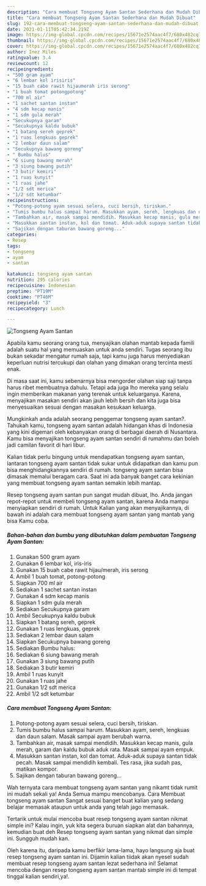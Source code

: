 ```yaml
---
description: "Cara membuat Tongseng Ayam Santan Sederhana dan Mudah Dibuat"
title: "Cara membuat Tongseng Ayam Santan Sederhana dan Mudah Dibuat"
slug: 192-cara-membuat-tongseng-ayam-santan-sederhana-dan-mudah-dibuat
date: 2021-01-11T05:42:34.219Z
image: https://img-global.cpcdn.com/recipes/15671e2574aac4f7/680x482cq70/tongseng-ayam-santan-foto-resep-utama.jpg
thumbnail: https://img-global.cpcdn.com/recipes/15671e2574aac4f7/680x482cq70/tongseng-ayam-santan-foto-resep-utama.jpg
cover: https://img-global.cpcdn.com/recipes/15671e2574aac4f7/680x482cq70/tongseng-ayam-santan-foto-resep-utama.jpg
author: Inez Miles
ratingvalue: 3.4
reviewcount: 12
recipeingredient:
- "500 gram ayam"
- "6 lembar kol irisiris"
- "15 buah cabe rawit hijaumerah iris serong"
- "1 buah tomat potongpotong"
- "700 ml air"
- "1 sachet santan instan"
- "4 sdm kecap manis"
- "1 sdm gula merah"
- "Secukupnya garam"
- "Secukupnya kaldu bubuk"
- "1 batang sereh geprek"
- "1 ruas lengkuas geprek"
- "2 lembar daun salam"
- "Secukupnya bawang goreng"
- " Bumbu halus"
- "6 siung bawang merah"
- "3 siung bawang putih"
- "3 butir kemiri"
- "1 ruas kunyit"
- "1 ruas jahe"
- "1/2 sdt merica"
- "1/2 sdt ketumbar"
recipeinstructions:
- "Potong-potong ayam sesuai selera, cuci bersih, tiriskan."
- "Tumis bumbu halus sampai harum. Masukkan ayam, sereh, lengkuas dan daun salam. Masak sampai ayam berubah warna."
- "Tambahkan air, masak sampai mendidih. Masukkan kecap manis, gula merah, garam dan kaldu bubuk aduk rata. Masak sampai ayam empuk."
- "Masukkan santan instan, kol dan tomat. Aduk-aduk supaya santan tidak pecah. Masak sampai mendidih kembali. Tes rasa, jika sudah pas, matikan kompor."
- "Sajikan dengan taburan bawang goreng..."
categories:
- Resep
tags:
- tongseng
- ayam
- santan

katakunci: tongseng ayam santan 
nutrition: 295 calories
recipecuisine: Indonesian
preptime: "PT19M"
cooktime: "PT46M"
recipeyield: "3"
recipecategory: Lunch

---
```



![Tongseng Ayam Santan](https://img-global.cpcdn.com/recipes/15671e2574aac4f7/680x482cq70/tongseng-ayam-santan-foto-resep-utama.jpg)

Apabila kamu seorang orang tua, menyajikan olahan mantab kepada famili adalah suatu hal yang memuaskan untuk anda sendiri. Tugas seorang ibu bukan sekadar mengatur rumah saja, tapi kamu juga harus menyediakan keperluan nutrisi tercukupi dan olahan yang dimakan orang tercinta mesti enak.

Di masa  saat ini, kamu sebenarnya bisa mengorder olahan siap saji tanpa harus ribet membuatnya dahulu. Tetapi ada juga lho mereka yang selalu ingin memberikan makanan yang terenak untuk keluarganya. Karena, menyajikan masakan sendiri akan jauh lebih bersih dan kita juga bisa menyesuaikan sesuai dengan masakan kesukaan keluarga. 



Mungkinkah anda adalah seorang penggemar tongseng ayam santan?. Tahukah kamu, tongseng ayam santan adalah hidangan khas di Indonesia yang kini digemari oleh kebanyakan orang di berbagai daerah di Nusantara. Kamu bisa menyajikan tongseng ayam santan sendiri di rumahmu dan boleh jadi camilan favorit di hari libur.

Kalian tidak perlu bingung untuk mendapatkan tongseng ayam santan, lantaran tongseng ayam santan tidak sukar untuk didapatkan dan kamu pun bisa menghidangkannya sendiri di rumah. tongseng ayam santan bisa dimasak memalui beragam cara. Saat ini ada banyak banget cara kekinian yang membuat tongseng ayam santan semakin lebih mantap.

Resep tongseng ayam santan pun sangat mudah dibuat, lho. Anda jangan repot-repot untuk membeli tongseng ayam santan, karena Anda mampu menyiapkan sendiri di rumah. Untuk Kalian yang akan menyajikannya, di bawah ini adalah cara membuat tongseng ayam santan yang mantab yang bisa Kamu coba.

<!--inarticleads1-->

##### Bahan-bahan dan bumbu yang dibutuhkan dalam pembuatan Tongseng Ayam Santan:

1. Gunakan 500 gram ayam
1. Gunakan 6 lembar kol, iris-iris
1. Gunakan 15 buah cabe rawit hijau/merah, iris serong
1. Ambil 1 buah tomat, potong-potong
1. Siapkan 700 ml air
1. Sediakan 1 sachet santan instan
1. Gunakan 4 sdm kecap manis
1. Siapkan 1 sdm gula merah
1. Sediakan Secukupnya garam
1. Ambil Secukupnya kaldu bubuk
1. Siapkan 1 batang sereh, geprek
1. Gunakan 1 ruas lengkuas, geprek
1. Sediakan 2 lembar daun salam
1. Siapkan Secukupnya bawang goreng
1. Sediakan  Bumbu halus:
1. Sediakan 6 siung bawang merah
1. Gunakan 3 siung bawang putih
1. Sediakan 3 butir kemiri
1. Ambil 1 ruas kunyit
1. Gunakan 1 ruas jahe
1. Gunakan 1/2 sdt merica
1. Ambil 1/2 sdt ketumbar




<!--inarticleads2-->

##### Cara membuat Tongseng Ayam Santan:

1. Potong-potong ayam sesuai selera, cuci bersih, tiriskan.
1. Tumis bumbu halus sampai harum. Masukkan ayam, sereh, lengkuas dan daun salam. Masak sampai ayam berubah warna.
1. Tambahkan air, masak sampai mendidih. Masukkan kecap manis, gula merah, garam dan kaldu bubuk aduk rata. Masak sampai ayam empuk.
1. Masukkan santan instan, kol dan tomat. Aduk-aduk supaya santan tidak pecah. Masak sampai mendidih kembali. Tes rasa, jika sudah pas, matikan kompor.
1. Sajikan dengan taburan bawang goreng...




Wah ternyata cara membuat tongseng ayam santan yang nikamt tidak rumit ini mudah sekali ya! Anda Semua mampu mencobanya. Cara Membuat tongseng ayam santan Sangat sesuai banget buat kalian yang sedang belajar memasak ataupun untuk anda yang telah jago memasak.

Tertarik untuk mulai mencoba buat resep tongseng ayam santan nikmat simple ini? Kalau ingin, yuk kita segera buruan siapkan alat dan bahannya, kemudian buat deh Resep tongseng ayam santan yang nikmat dan simple ini. Sungguh mudah kan. 

Oleh karena itu, daripada kamu berfikir lama-lama, hayo langsung aja buat resep tongseng ayam santan ini. Dijamin kalian tiidak akan nyesel sudah membuat resep tongseng ayam santan lezat sederhana ini! Selamat mencoba dengan resep tongseng ayam santan mantab simple ini di tempat tinggal kalian sendiri,ya!.

